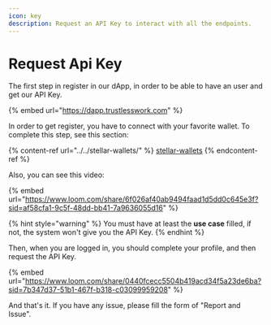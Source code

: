 ```yaml
---
icon: key
description: Request an API Key to interact with all the endpoints.
---
```


# Request Api Key

The first step in register in our dApp, in order to be able to have an user and get our API Key.

{% embed url="https://dapp.trustlesswork.com" %}

In order to get register, you have to connect with your favorite wallet. To complete this step, see this section:

{% content-ref url="../../stellar-wallets/" %}
[stellar-wallets](../../stellar-wallets/)
{% endcontent-ref %}

Also, you can see this video:

{% embed url="https://www.loom.com/share/6f026af40ab9494faad1d5dd0c645e3f?sid=af58cfa1-9c5f-48dd-bb41-7a9636055d16" %}

{% hint style="warning" %}
You must have at least the **use case** filled, if not, the system won't give you the API Key.
{% endhint %}

Then, when you are logged in, you should complete your profile, and then request the API Key.

{% embed url="https://www.loom.com/share/0440fcecc5504b419acd34f5a23de6ba?sid=7b347d37-51b1-467f-b318-c03099959208" %}

And that's it. If you have any issue, please fill the form of "Report and Issue".
